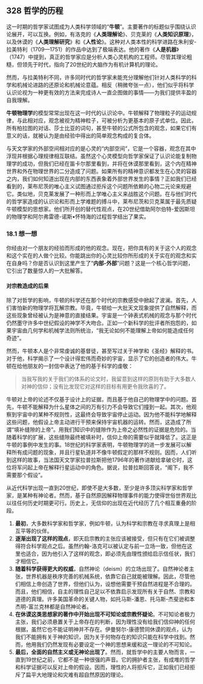 ## 328 哲学的历程

这一时期的哲学家试图成为人类科学领域的“**牛顿**”。主要著作的标题似乎围绕认识论展开，可以互换。例如，有洛克的《**人类理解论**》、贝克莱的《**人类知识原理**》，以及休谟的《**人类理解研究**》和《**人性论**》。这种对人类本性的科学进路在朱利安-拉美特利（1709—1751）的作品中达到了极端表达。他的著作《**人是机器**》（1747）中提到，真正的哲学家应是分析人类心灵机构的工程师。尽管其理论粗糙，但领先于时代，指向了20世纪的大脑作为有机计算机的理论。

然而，与拉美特利不同，许多同时代的哲学家未能充分理解他们针对人类科学的科学和机械论进路的还原论和机械论意蕴。相反（稍微夸张一点），他们似乎将科学认识论视为一种更有效的方法来完成诗人一直企图做的事情——为我们提供丰盈的自我理解。

**牛顿物理学**的模型常常出现在这一时代的认识论中。牛顿解释了物理粒子的运动规律，与此相对应，观念被视为精神粒子，可被分析为更基本的原子式单位。因此，所有柏拉图的对话、莎士比亚的词句，甚至牛顿的公式所包含的观念，如果它们有意义的话，就被认为是由经验中得出的简单观念构成的复合体。

与天文学家的外部空间相对应的是心灵的“内部空间”，它是一个容器，观念在其中浮现并根据心理规律相互联结。虽然这个心灵模型向哲学家保证了认识论能复制物理学的成功，但我们已经在笛卡尔那里看到，并将在休谟那里看到，这个内在精神世界和外在物理世界的二分造成了问题。如果所有的精神意识都发生在心灵的容器之内，我们如何知道出现在内部的东西表象着外部世界发生的事情？正如我们已经看到的，莱布尼茨的唯心主义试图通过拒斥这个问题所依赖的心物二元论来规避它。类似地，贝克莱发展了一种形而上学唯心主义来战胜这个问题。在与他们时代的哲学家造成的认识论和形而上学难题的搏斗中，莱布尼茨和贝克莱属于最先质疑牛顿模型的思想家。他们所开创的替代性观点，在20世纪借助阿尔伯特-爱因斯坦的物理学和阿尔弗雷德-诺斯•怀特海的过程哲学结出了果实。

### 18.1 想一想
你经由对一个朋友的经验而形成的他的观念。现在，把你具有的关于这个人的观念和这个实在的人做个比较。你能跳出你的心灵比较你所形成的关于实在的观念和实在自身吗？你是否认识到这里产生了“**内部-外部**”问题？这是一个核心哲学问题，它引出了数量惊人的一大批解答。

#### 对宗教造成的后果

除了对哲学的影响，牛顿的科学还在那个时代的宗教感受中掀起了波澜。首先，人们害怕新的物理学将瓦解宗教。毕竟，牛顿给一大批天文现象提供了自然解释，而这些现象曾经被认为是神意的直接结果。宇宙是一个钟表式机械的观念与那个时代仍然墨守许多中世纪假设的神学不大吻合。正如一个新科学的批评者所抱怨的，如果宇宙由几何学和机械学法则所统治，“我无论如何不能理解上帝如何能造成任何奇迹”。

然而，牛顿本人是个非常虔诚的基督徒，甚至写过关于神学和《圣经》解释的书。对于他，科学揭示了一个设计得宏伟而奇妙的宇宙，显示了它的创造者的伟大。牛顿在给他朋友的一封信中表达了他的基于科学的虔敬：

> 当我写我的关于我们的体系的论文时，我留意到这样的原则有助于大多数人对神的信仰；没有比发现它对这样的目标有用更令我欣喜的了。

牛顿对上帝的论述不仅基于设计上的证据，而且基于他自己的物理学中的问题。首先，牛顿不能解释为什么星体之间的万有引力不会导致它们撞到一起。其次，他观察到宇宙中的某种不规则性，这最终会导致宇宙停止运动。因为他不能科学地解释这些问题，他假设上帝主动进行干预来保持宇宙机器的运转。然而，这造成了所谓“填补缝隙的上帝”。用我们知识中的缝隙作为上帝之必然性的证据是危险的。当随着科学的扩展，这些缝隙最终被填补时，信仰上帝的需要似乎就降低了。这正是牛顿的事例中发生的事。18世纪的科学家表明，牛顿物理学的进一步发展可以解释所有成问题的现象，并且行星轨道并不像牛顿假定的那样不规则。因而，人们听到这样的故事，当法国天文学家拉普拉斯把他1796年的著作进献给拿破仑时，这位将军问起上帝在解释行星运动中的角色。据说，拉普拉斯回答说，“阁下，我不需要那个假设”。

从近代科学出现一直到20世纪，即使不是大多数，至少是许多顶尖科学家和哲学家，是某种有神论者。然而，基于自然原因解释物理事件的能力使得世俗世界观比以往任何历史时期更可行。历史上，无信仰的出现在近代经历了几个相互重叠的阶段。

1. **最初**，大多数科学家和哲学家，例如牛顿，认为科学和宗教在寻求真理上是相互平等的伙伴。
2. **逐渐出现了这样的观点**，即天启宗教的主张应该被接受，但只有在它们被调整得符合科学观点之后。虽然约翰-洛克可以被认定与前一立场一致，但他在这里也适合，因为他引入了这样的观念，即必须先由理性颁给启示信任状，我们才相信它。
3. **随着科学获得更大的权威**，自然神论（deism）的立场出现了。自然神论者主张，世界机器是秩序完善的机械系统，依靠它自己就能被理解。因此，尽管他们相信上帝创造了世界，但他们认为，设想他需要干预自然进程是不合理的。而且，他们相信，自主的理性自己足以不依靠启示发现所有关于自然、宗教和道德的真理。许多美国革命的关键人物，如托马斯-潘恩、托马斯-杰斐逊和本杰明-富兰克林都是自然神论者。
4. **在休谟这类思想家的著作中开始出现不可知论或宗教怀疑论**。不可知论者极力主张，我们必须悬置关于上帝存在的判断，因为理性没有给我们信仰神的任何根据，虽然它也不能证明神并不存在。伊曼努尔-康德赞同休谟的观点，认为我们不能拥有关于神的知识，因为关于何物存在的知识只能在科学中找到。然而，他用我们仍然发现有必要设定一个神的思想来缓和这一理论的不可知论。
5. **最后，全面的自然主义或无神论出现了**。然而，就哲学中的主要人物而言，一直到19世纪之前，它都不是一种很强的声音。它的拥护者主张，有成堆的哲学和科学证据可以反对上帝的假设。因而，理性的人将拒斥它，正如我们已经拒斥了扁平大地理论和灾难有超自然原因的理论。